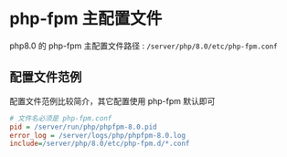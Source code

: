# php-fpm 主配置文件

php8.0 的 php-fpm 主配置文件路径 : `/server/php/8.0/etc/php-fpm.conf`

## 配置文件范例

配置文件范例比较简介，其它配置使用 php-fpm 默认即可

```ini
# 文件名必须是 php-fpm.conf
pid = /server/run/php/phpfpm-8.0.pid
error_log = /server/logs/php/phpfpm-8.0.log
include=/server/php/8.0/etc/php-fpm.d/*.conf
```
